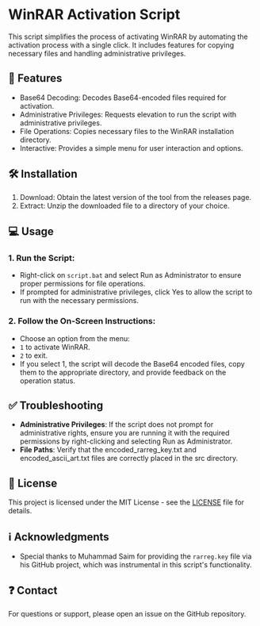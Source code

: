 # **WinRAR Activation Script**

This script simplifies the process of activating WinRAR by automating the activation process with a single click. It includes features for copying necessary files and handling administrative privileges.

## 💪 Features

- Base64 Decoding: Decodes Base64-encoded files required for activation.
- Administrative Privileges: Requests elevation to run the script with administrative privileges.
- File Operations: Copies necessary files to the WinRAR installation directory.
- Interactive: Provides a simple menu for user interaction and options.

 ## 🛠️ Installation

1. Download: Obtain the latest version of the tool from the releases page.
2. Extract: Unzip the downloaded file to a directory of your choice.

## 💻 Usage

### 1. Run the Script:
- Right-click on `script.bat` and select Run as Administrator to ensure proper permissions for file operations.
- If prompted for administrative privileges, click Yes to allow the script to run with the necessary permissions.

### 2. Follow the On-Screen Instructions:
- Choose an option from the menu:
- `1` to activate WinRAR.
- `2` to exit.
- If you select 1, the script will decode the Base64 encoded files, copy them to the appropriate directory, and provide feedback on the operation status.

## ✅ Troubleshooting

- **Administrative Privileges**: If the script does not prompt for administrative rights, ensure you are running it with the required permissions by right-clicking and selecting Run as Administrator.
- **File Paths**: Verify that the encoded_rarreg_key.txt and encoded_ascii_art.txt files are correctly placed in the src directory.

## 📜 License

This project is licensed under the MIT License - see the [LICENSE](LICENSE) file for details.

## ℹ️ Acknowledgments

- Special thanks to Muhammad Saim for providing the `rarreg.key` file via his GitHub project, which was instrumental in this script's functionality.

## ❓ Contact

For questions or support, please open an issue on the GitHub repository.
